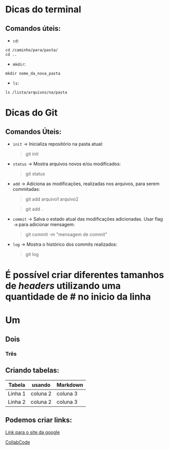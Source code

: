 # Dicas do terminal

## Comandos úteis:

- `cd`:

```
cd /caminho/para/pasta/
cd ..
```

- `mkdir`:

```
mkdir nome_da_nova_pasta
```

- `ls`:

```
ls /lista/arquivos/na/pasta
```

# Dicas do Git

## Comandos Úteis:

- `init` -> Inicializa repositório na pasta atual:

  > git init

- `status` -> Mostra arquivos novos e/ou modificados:

  > git status

- `add` -> Adiciona as modificações, realizadas nos arquivos, para serem commitadas:

  > git add arquivo1 arquivo2

  > git add .

- `commit` -> Salva o estado atual das modificações adicionadas. Usar flag `-m` para adicionar mensagem:

  > git commit -m "mensagem de commit"

- `log` -> Mostra o histórico dos commits realizados:
  > git log

# É possível criar diferentes tamanhos de _headers_ utilizando uma quantidade de # no inicio da linha

# Um

## Dois

### Três

## Criando tabelas:

| Tabela  | usando   | Markdown |
| ------- | -------- | -------- |
| Linha 1 | coluna 2 | coluna 3 |
| Linha 2 | coluna 2 | coluna 3 |

## Podemos criar links:

[Link para o site da google](https://www.google.com)

[CollabCode](https://collabcode.training)
